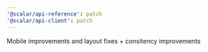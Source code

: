 ```yaml
---
'@scalar/api-reference': patch
'@scalar/api-client': patch
---
```


Mobile improvements and layout fixes + consitency improvements
